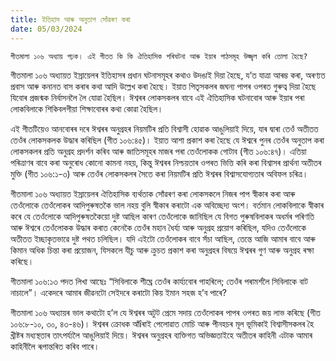 ```yaml
---
title: ইতিহাস আৰু অনুতাপ সোঁৱৰণ কৰা
date: 05/03/2024
---
```


`গীতমালা ১০৬ অধ্যায় পঢ়ক। এই গীতত কি কি ঐতিহাসিক পৰিঘটনা আৰু ইয়াৰ পাঠসমূহ উজ্জ্বল কৰি তোলা হৈছে?`

গীতমালা ১০৬ অধ্যায়ত ইস্ৰায়েলৰ ইতিহাসৰ প্ৰধান ঘটনাসমূহৰ কথাও উদঙাই দিয়া হৈছে, য’ত যাত্ৰা আৰম্ভ কৰা, অৰণ্যত প্ৰবাস আৰু কনানত বাস কৰাৰ কথা আদি উল্লেখ কৰা হৈছে। ইয়াত পিতৃসকলৰ জঘন্য পাপৰ ওপৰত গুৰুত্ব দিয়া হৈছে যিবোৰ প্ৰজন্মক নিৰ্বাসনলৈ লৈ যোৱা হৈছিল। ঈশ্বৰৰ লোকসকলৰ বাবে এই ঐতিহাসিক ঘটনাবোৰ আৰু ইয়াৰ পৰা লোকবিলাকে শিকিবলগীয়া শিক্ষাবোৰৰ কথা কোৱা হৈছিল।

এই গীতটিয়েও আনবোৰৰ দৰে ঈশ্বৰৰ অনুগ্ৰহৰ নিয়মটিৰ প্ৰতি বিশ্বাসী হোৱাক আঙুলিয়াই দিয়ে, যাৰ দ্বাৰা তেওঁ অতীতত তেওঁৰ লোকসকলক উদ্ধাৰ কৰিছিল (গীত ১০৬:৪৫)। ইয়াত আশা প্ৰকাশ কৰা হৈছে যে ঈশ্বৰে পুনৰ তেওঁৰ অনুতাপ কৰা লোকসকলৰ প্ৰতি অনুগ্ৰহ প্ৰদৰ্শন কৰিব আৰু জাতিসমূহৰ মাজৰ পৰা তেওঁলোকক গোটাব (গীত ১০৬:৪৭)। এতিয়া পৰিত্ৰাণৰ বাবে কৰা অনুৰোধ কোনো কামনা নহয়, কিন্তু ঈশ্বৰৰ নিশ্চয়তাৰ ওপৰত ভিত্তি কৰি কৰা বিশ্বাসৰ প্ৰাৰ্থনা অতীতৰ মুক্তি (গীত ১০৬:১-৩) আৰু তেওঁৰ লোকসকলৰ সৈতে কৰা নিয়মটিৰ প্ৰতি ঈশ্বৰৰ বিশ্বাসযোগ্যতাৰ অবিফল চৰিত্ৰ।

গীতমালা ১০৬ অধ্যায়ত ইস্ৰায়েলৰ ঐতিহাসিক ব্যৰ্থতাক সোঁৱৰণ কৰা লোকসকলে নিজৰ পাপ স্বীকাৰ কৰা আৰু তেওঁলোকে তেওঁলোকৰ আদিপুৰুষতকৈ ভাল নহয় বুলি স্বীকাৰ কৰাটো এক অবিচ্ছেদ্য অংশ। বৰ্তমান লোকবিলাকে স্বীকাৰ কৰে যে তেওঁলোকে আদিপুৰুষতকৈয়ো দুষ্ট আছিল কাৰণ তেওঁলোকে জানিছিল যে বিগত পুৰুষবিলাকৰ অধৰ্মৰ পৰিণতি আৰু ঈশ্বৰে তেওঁলোকক উদ্ধাৰ কৰাত কেনেকৈ তেওঁৰ মহান ধৈৰ্য্য আৰু অনুগ্ৰহ প্ৰয়োগ কৰিছিল, যদিও তেওঁলোকে অতীতত ইচ্ছাকৃতভাৱে দুষ্ট পথত চলিছিল। যদি এইটো তেওঁলোকৰ বাবে সঁচা আছিল, তেন্তে আজি আমাৰ বাবে আৰু কিমান অধিক চিন্তা কৰা প্ৰয়োজন, যিসকলে যীচু আৰু ক্ৰুচত প্ৰকাশ কৰা অনুগ্ৰহৰ বিষয়ে ঈশ্বৰৰ গুণ আৰু অনুগ্ৰহ ৰক্ষা কৰিছে।

গীতমালা ১০৬:১৩ পদত লিখা আছেঃ “সিবিলাকে শীঘ্ৰে তেওঁৰ কাৰ্য্যবোৰ পাহৰিলে; তেওঁৰ পৰামৰ্শলৈ সিবিলাকে বাট নাচালে”। একেদৰে আমাৰ জীৱনটো সেইদৰে কৰাটো কিয় ইমান সহজ হ’ব পাৰে?

গীতমালা ১০৬ অধ্যায়ৰ ভাল কথাটো হ’ল যে ঈশ্বৰৰ অটুট প্ৰেমে সদায় তেওঁলোকৰ পাপৰ ওপৰত জয় লাভ কৰিছে (গীত ১০৬:৮-১০, ৩০, ৪৩-৪৬)। ঈশ্বৰৰ ক্ৰোধক আঁîৰাই পেলোৱাত মোচি আৰু পীনহচৰ মূল ভূমিকাই বিশ্বাসীসকলৰ হৈ খ্ৰীষ্টৰ মধ্যস্থতাৰ তাৎপৰ্য্যলৈ আঙুলিয়াই দিয়ে। ঈশ্বৰৰ অনুগ্ৰহৰ ব্যক্তিগত অভিজ্ঞতাইহে অতীতৰ কাহিনী এটাক আমাৰ কাহিনীলৈ ৰূপান্তৰিত কৰিব পাৰে।